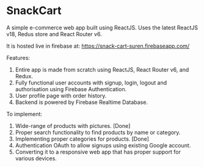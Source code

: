 # SnackCart

A simple e-commerce web app built using ReactJS.
Uses the latest ReactJS v18, Redus store and React Router v6.

It is hosted live in firebase at: https://snack-cart-suren.firebaseapp.com/

Features:

1. Entire app is made from scratch using ReactJS, React Router v6, and Redux.
2. Fully functional user accounts with signup, login, logout and authorisation using Firebase Authentication.
3. User profile page with order history.
4. Backend is powered by Firebase Realtime Database.

To implement:

1. Wide-range of products with pictures. [Done]
2. Proper search functionality to find products by name or category.
3. Implementing proper categories for products. [Done]
4. Authentication OAuth to allow signups using existing Google account.
5. Converting it to a responsive web app that has proper support for various devices.
